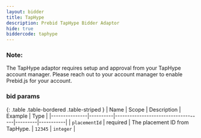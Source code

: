 ```yaml
---
layout: bidder
title: TapHype
description: Prebid TapHype Bidder Adaptor
hide: true
biddercode: taphype
---
```


### Note:
The TapHype adaptor requires setup and approval from your TapHype account manager. Please reach out to your account manager to enable Prebid.js for your account.

### bid params

{: .table .table-bordered .table-striped }
| Name          | Scope    | Description                        | Example | Type      |
|---------------|----------|------------------------------------|---------|-----------|
| `placementId` | required | The placement ID from TapHype.     | `12345` | `integer` |
